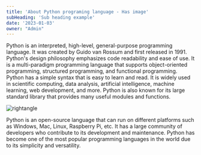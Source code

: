 ```yaml
---
title: 'About Python programing language - Has image'
subHeading: 'Sub heading example'
date: '2023-01-03'
owner: "Admin"
---
```


Python is an interpreted, high-level, general-purpose programming language. It was created by Guido van Rossum and first released in 1991. Python's design philosophy emphasizes code readability and ease of use. It is a multi-paradigm programming language that supports object-oriented programming, structured programming, and functional programming. Python has a simple syntax that is easy to learn and read. It is widely used in scientific computing, data analysis, artificial intelligence, machine learning, web development, and more. Python is also known for its large standard library that provides many useful modules and functions.

![rightangle](/blog-images/post-sample-image.jpg)

Python is an open-source language that can run on different platforms such as Windows, Mac, Linux, Raspberry Pi, etc. It has a large community of developers who contribute to its development and maintenance. Python has become one of the most popular programming languages in the world due to its simplicity and versatility.

